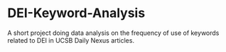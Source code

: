 # DEI-Keyword-Analysis
A short project doing data analysis on the frequency of use of keywords related to DEI in UCSB Daily Nexus articles.
